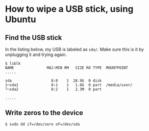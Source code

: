 # How to wipe a USB stick, using Ubuntu

## Find the USB stick
In the listing below, my USB is labeled as `sda/`. Make sure this is it by unplugging it and trying again. 

	$ lsblk
	NAME               MAJ:MIN RM   SIZE RO TYPE  MOUNTPOINT
	.....
	
	sda                  8:0    1  28.9G  0 disk
	├─sda1               8:1    1   1.8G  0 part  /media/user/
	└─sda2               8:2    1   2.3M  0 part
	
	.....



## Write zeros to the device

    $ sudo dd if=/dev/zero of=/dev/sda
